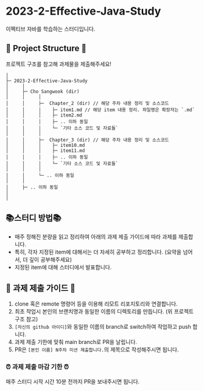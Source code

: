 # 2023-2-Effective-Java-Study
이펙티브 자바를 학습하는 스터디입니다.
<br>

## 📁 Project Structure 📁

프로젝트 구조를 참고해 과제물을 제출해주세요!
<br>

```
│
├─ 2023-2-Effective-Java-Study
│     │
│     ├─ Cho Sangwook (dir)
│     │     │ 
│     │     ├─  Chapter_2 (dir) // 해당 주차 내용 정리 및 소스코드
│     │     │    ├─ item1.md // 해당 item 내용 정리. 파일명은 확장자는 `.md` 
│     │     │    ├─ item2.md
│     │     │    ├─ .. 이하 동일
│     │     │    └─ `기타 소스 코드 및 자료들`
│     │     │
│     │     ├─  Chapter_3 (dir) // 해당 주차 내용 정리 및 소스코드
│     │     │    ├─ item10.md
│     │     │    ├─ item11.md
│     │     │    ├─ .. 이하 동일
│     │     │    └─ `기타 소스 코드 및 자료들`
│     │     │
│     │     └─ .. 이하 동일
│     │   
│     ├─ .. 이하 동일
│ 
│ 
```

## 📚스터디 방법📚
- 매주 정해진 분량을 읽고 정리하여 아래의 과제 제출 가이드에 따라 과제를 제출합니다.
- 특히, 각자 지정된 item에 대해서는 더 자세히 공부하고 정리합니다. (요약을 넘어서, 더 깊이 공부해주세요)
- 지정된 item에 대해 스터디에서 발표합니다.

## 📝 과제 제출 가이드 📝

1. clone 혹은 remote 명령어 등을 이용해 리모트 리포지토리와 연결합니다.
2. 최초 작업시 본인의 브랜치명과 동일한 이름의 디렉토리를 만듭니다. (위 프로젝트 구조 참고)
3. `[자신의 github 아이디]`와 동일한 이름의 branch로 switch하여 작업하고 push 합니다.
4. 과제 제출 기한에 맞춰 main branch로 PR을 날립니다.
5. PR은 `[본인 이름] N주차 미션 제출합니다.`의 제목으로 작성해주시면 됩니다.
   <br>

### ⏰ 과제 제출 마감 기한 ⏰
매주 스터디 시작 시간 10분 전까지 PR을 보내주시면 됩니다.